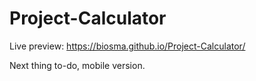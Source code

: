 # Project-Calculator
Live preview: https://biosma.github.io/Project-Calculator/


Next thing to-do, mobile version.
